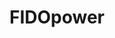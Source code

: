 ---
description: Artwork for the FIDOpower project
title: FIDOpower
level: Sandbox Projects
featured_image: horizontal/color/fidopower-horizontal-color.svg
layout: logos
---